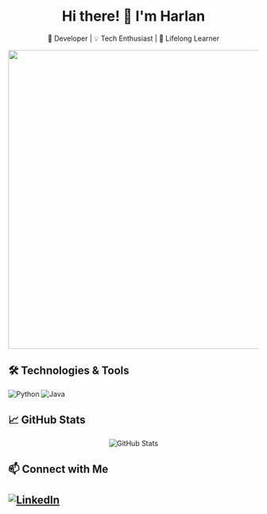 <!-- Header with your name and a short description -->
<h1 align="center">Hi there! 👋 I'm Harlan</h1>
<p align="center">
  🚀 Developer | 💡 Tech Enthusiast | 🎯 Lifelong Learner
</p>

<!-- Optional Image or GIF -->
<p align="center">
  <img src="https://media2.giphy.com/media/v1.Y2lkPTc5MGI3NjExOW4xMGFpeXBkY3h4Z3dtbm5oYnBjdGp1cm93ZWQ4dTVlMjY0azR1MyZlcD12MV9pbnRlcm5hbF9naWZfYnlfaWQmY3Q9Zw/b4ab9TBk9Ornvrt9W8/giphy.gif" width="600">
</p>



## 🛠️ Technologies & Tools
![Python](https://img.shields.io/badge/Python-3776AB?style=for-the-badge&logo=python&logoColor=white)
![Java](https://img.shields.io/badge/Java-ED8B00?style=for-the-badge&logo=java&logoColor=white)


## 📈 GitHub Stats
<p align="center">
  <img src="https://github-readme-stats.vercel.app/api?username=harlanenciso112&show_icons=true&theme=radical" alt="GitHub Stats" />
</p>

## 📫 Connect with Me
[![LinkedIn](https://img.shields.io/badge/LinkedIn-0A66C2?style=for-the-badge&logo=linkedin&logoColor=white)](https://linkedin.com/in/YOUR-USERNAME)
---
